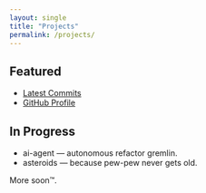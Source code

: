 ```yaml
---
layout: single
title: "Projects"
permalink: /projects/
---
```


## Featured
- [Latest Commits](/commits/)
- [GitHub Profile](https://github.com/OleksSobol)

## In Progress
- ai-agent — autonomous refactor gremlin.
- asteroids — because pew-pew never gets old.

More soon™.
